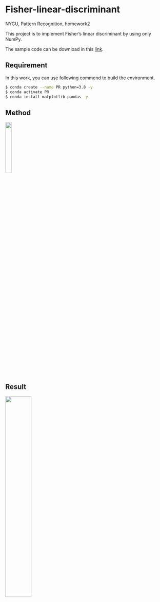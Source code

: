 # Fisher-linear-discriminant
NYCU, Pattern Recognition, homework2

This project is to implement Fisher’s linear discriminant by using only NumPy.

The sample code can be download in this [link](https://github.com/NCTU-VRDL/CS_AT0828/tree/main/HW2).

## Requirement
In this work, you can use following commend to build the environment.

```bash
$ conda create --name PR python=3.8 -y
$ conda activate PR
$ conda install matplotlib pandas -y
```

## Method

<p float="left">
  <img src="https://user-images.githubusercontent.com/44439517/174527605-3701d103-86f5-4207-8be1-6d4826347fe8.png" width="20%" height="20%" hspace="0"/>
</p>

## Result

<p float="left">
  <img src="https://user-images.githubusercontent.com/44439517/174528062-a94ed83c-f9b7-44ef-9332-ad0fddec01a1.png" width="40%" height="40%" hspace="0"/>
</p>
